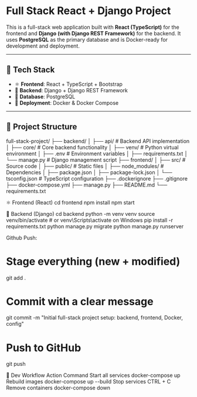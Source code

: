 # Full Stack React + Django Project

This is a full-stack web application built with **React (TypeScript)** for the frontend and **Django (with Django REST Framework)** for the backend. It uses **PostgreSQL** as the primary database and is Docker-ready for development and deployment.

---

## 🚀 Tech Stack

- ⚛️ **Frontend**: React + TypeScript + Bootstrap
- 🐍 **Backend**: Django + Django REST Framework
- 🐘 **Database**: PostgreSQL
- 🐳 **Deployment**: Docker & Docker Compose

---

## 📁 Project Structure

full-stack-project/
├── backend/
│   ├── api/           # Backend API implementation
│   ├── core/          # Core backend functionality
│   ├── venv/          # Python virtual environment
│   ├── .env           # Environment variables
│   ├── requirements.txt
│   └── manage.py      # Django management script
├── frontend/
│   ├── src/           # Source code
│   ├── public/        # Static files
│   ├── node_modules/  # Dependencies
│   ├── package.json
│   ├── package-lock.json
│   └── tsconfig.json  # TypeScript configuration
├── .dockerignore
├── .gitignore
├── docker-compose.yml
├── manage.py
├── README.md
└── requirements.txt


⚛️ Frontend (React)
cd frontend
npm install
npm start



🔧 Backend (Django)
cd backend
python -m venv venv
source venv/bin/activate  # or venv\Scripts\activate on Windows
pip install -r requirements.txt
python manage.py migrate
python manage.py runserver




Github Push:
# Stage everything (new + modified)
git add .

# Commit with a clear message
git commit -m "Initial full-stack project setup: backend, frontend, Docker, config"

# Push to GitHub
git push



🔁 Dev Workflow
Action	Command
Start all services	docker-compose up
Rebuild images	docker-compose up --build
Stop services	CTRL + C
Remove containers	docker-compose down
